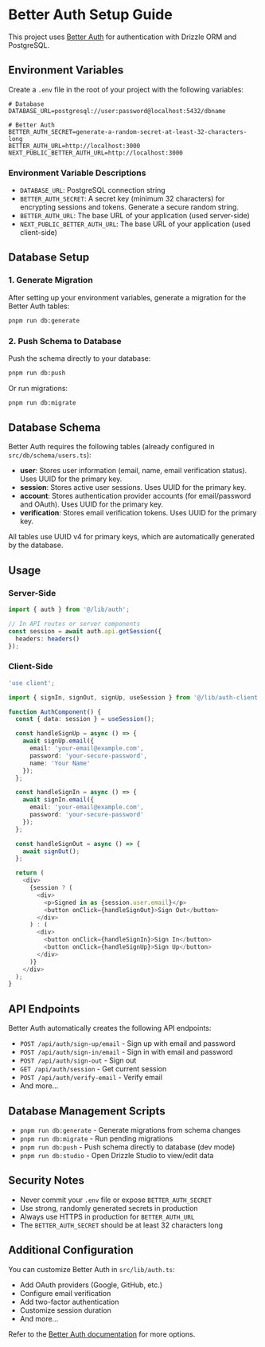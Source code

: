 # Better Auth Setup Guide

This project uses [Better Auth](https://www.better-auth.com/) for authentication with Drizzle ORM and PostgreSQL.

## Environment Variables

Create a `.env` file in the root of your project with the following variables:

```env
# Database
DATABASE_URL=postgresql://user:password@localhost:5432/dbname

# Better Auth
BETTER_AUTH_SECRET=generate-a-random-secret-at-least-32-characters-long
BETTER_AUTH_URL=http://localhost:3000
NEXT_PUBLIC_BETTER_AUTH_URL=http://localhost:3000
```

### Environment Variable Descriptions

- `DATABASE_URL`: PostgreSQL connection string
- `BETTER_AUTH_SECRET`: A secret key (minimum 32 characters) for encrypting sessions and tokens. Generate a secure random string.
- `BETTER_AUTH_URL`: The base URL of your application (used server-side)
- `NEXT_PUBLIC_BETTER_AUTH_URL`: The base URL of your application (used client-side)

## Database Setup

### 1. Generate Migration

After setting up your environment variables, generate a migration for the Better Auth tables:

```bash
pnpm run db:generate
```

### 2. Push Schema to Database

Push the schema directly to your database:

```bash
pnpm run db:push
```

Or run migrations:

```bash
pnpm run db:migrate
```

## Database Schema

Better Auth requires the following tables (already configured in `src/db/schema/users.ts`):

- **user**: Stores user information (email, name, email verification status). Uses UUID for the primary key.
- **session**: Stores active user sessions. Uses UUID for the primary key.
- **account**: Stores authentication provider accounts (for email/password and OAuth). Uses UUID for the primary key.
- **verification**: Stores email verification tokens. Uses UUID for the primary key.

All tables use UUID v4 for primary keys, which are automatically generated by the database.

## Usage

### Server-Side

```typescript
import { auth } from '@/lib/auth';

// In API routes or server components
const session = await auth.api.getSession({
  headers: headers()
});
```

### Client-Side

```typescript
'use client';

import { signIn, signOut, signUp, useSession } from '@/lib/auth-client';

function AuthComponent() {
  const { data: session } = useSession();

  const handleSignUp = async () => {
    await signUp.email({
      email: 'your-email@example.com',
      password: 'your-secure-password',
      name: 'Your Name'
    });
  };

  const handleSignIn = async () => {
    await signIn.email({
      email: 'your-email@example.com',
      password: 'your-secure-password'
    });
  };

  const handleSignOut = async () => {
    await signOut();
  };

  return (
    <div>
      {session ? (
        <div>
          <p>Signed in as {session.user.email}</p>
          <button onClick={handleSignOut}>Sign Out</button>
        </div>
      ) : (
        <div>
          <button onClick={handleSignIn}>Sign In</button>
          <button onClick={handleSignUp}>Sign Up</button>
        </div>
      )}
    </div>
  );
}
```

## API Endpoints

Better Auth automatically creates the following API endpoints:

- `POST /api/auth/sign-up/email` - Sign up with email and password
- `POST /api/auth/sign-in/email` - Sign in with email and password
- `POST /api/auth/sign-out` - Sign out
- `GET /api/auth/session` - Get current session
- `POST /api/auth/verify-email` - Verify email
- And more...

## Database Management Scripts

- `pnpm run db:generate` - Generate migrations from schema changes
- `pnpm run db:migrate` - Run pending migrations
- `pnpm run db:push` - Push schema directly to database (dev mode)
- `pnpm run db:studio` - Open Drizzle Studio to view/edit data

## Security Notes

- Never commit your `.env` file or expose `BETTER_AUTH_SECRET`
- Use strong, randomly generated secrets in production
- Always use HTTPS in production for `BETTER_AUTH_URL`
- The `BETTER_AUTH_SECRET` should be at least 32 characters long

## Additional Configuration

You can customize Better Auth in `src/lib/auth.ts`:

- Add OAuth providers (Google, GitHub, etc.)
- Configure email verification
- Add two-factor authentication
- Customize session duration
- And more...

Refer to the [Better Auth documentation](https://www.better-auth.com/docs) for more options.

